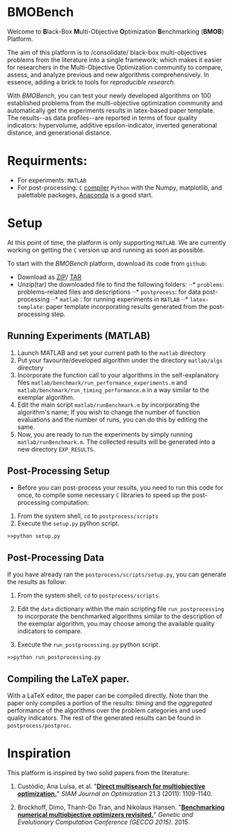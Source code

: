 # BMOBench
Welcome to **B**lack-Box **M**ulti-Objective **O**ptimization **B**enchmarking (**BMOB**) Platform.

The aim of this platform is to /consolidate/ black-box multi-objectives problems from the literature into a single framework; which makes it easier for researchers in the Multi-Objective Optimization community to compare, assess, and analyze previous and new algorithms comprehensively. In essence, adding a brick to tools for *reproducible research*.

With *BMOBench*, you can test your newly developed algorithms on 100 established problems from the multi-objective optimization community and automatically get the experiments results in latex-based paper template. The results--as data profiles--are reported in terms of four quality indicators: hypervolume, additive epsilon-indicator, inverted generational distance, and generational distance.

# Requirments:

* For experiments: `MATLAB`
* For post-processing: `C` [compiler](http://mingw-w64.org/doku.php) `Python` with the Numpy, matplotlib, and palettable packages, [Anaconda](https://www.continuum.io/downloads) is a good start.


# Setup

At this point of time, the platform is only supporting `MATLAB`. We are currently working on getting the `C` version up and running as soon as possible.

To start with the *BMOBench* platform, download its code from `github`:
* Download as [ZIP](https://github.com/ash-aldujaili/BMOBench/zipball/master)/ [TAR](https://github.com/ash-aldujaili/BMOBench/tarball/master)
* Unzip(tar) the downloaded file to find the following folders: 
⋅⋅* `problems`: problems-related files and descriptions
⋅⋅* `postprocess`: for data post-processing
⋅⋅* `matlab` : for running experiments in `MATLAB`
⋅⋅* `latex-template`: paper template incorporating results generated from the post-processing step.

## Running Experiments (MATLAB)
1. Launch MATLAB and set your current path to the `matlab` directory 
2. Put your favourite/developed algorithm under the directory `matlab/algs` directory
3. Incorporate the function call to your algorithms in the self-explanatory files `matlab/benchmark/run_performance_experiments.m` and `matlab/benchmark/run_timing_performance.m` in a way similar to the exemplar algorithm.
4. Edit the main script `matlab/runBenchmark.m` by incorporating the algorithm's name; If you wish to change the number of function evaluations and the number of runs, you can do this by editing the same.
5. Now, you are ready to run the experiments by simply running `matlab/runBenchmark.m`. The collected results will be generated into a new directory `EXP_RESULTS`.


## Post-Processing Setup

* Before you can post-process your results, you need to run this code for once, to compile some necessary `C` libraries to speed up the post-processing computation:
1. From the system shell, `cd` to `postprocess/scripts`
2. Execute the `setup.py` python script. 
~~~
>>python setup.py
~~~


## Post-Processing Data

If you have already ran the `postprocess/scripts/setup.py`, you can generate the results as follow:
1. From the system shell, `cd` to `postprocess/scripts`.

2. Edit the `data` dictionary within the main scripting file `run_postprocessing` to incorporate the benchmarked algorithms similar to the description of the exemplar algorithm, you may choose among the available quality indicators to compare.

3. Execute the `run_postprocessing.py` python script.  
~~~
>>python run_postprocessing.py
~~~


## Compiling the LaTeX paper.

With a LaTeX editor, the paper can be compiled directly. Note than the paper only compiles a portion of the results: *timing* and the *aggregated* performance of the algorithms over the problem categories and used quality indicators. The rest of the generated results can be found in `postprocess/postproc`.


# Inspiration
This platform is inspired by two solid papers from the literature:

1. Custódio, Ana Luísa, et al. "**[Direct multisearch for multiobjective optimization.](http://www.mat.uc.pt/~lnv/papers/dms.pdf)**" *SIAM Journal on Optimization* 21.3 (2011): 1109-1140.

2. Brockhoff, Dimo, Thanh-Do Tran, and Nikolaus Hansen. "**[Benchmarking numerical multiobjective optimizers revisited.](https://hal.inria.fr/hal-01146741/document)**" *Genetic and Evolutionary Computation Conference (GECCO 2015)*. 2015.
